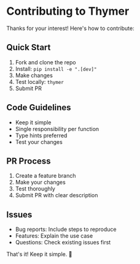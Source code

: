 # Contributing to Thymer

Thanks for your interest! Here's how to contribute:

## Quick Start

1. Fork and clone the repo
2. Install: `pip install -e ".[dev]"`
3. Make changes
4. Test locally: `thymer`
5. Submit PR

## Code Guidelines

- Keep it simple
- Single responsibility per function
- Type hints preferred
- Test your changes

## PR Process

1. Create a feature branch
2. Make your changes
3. Test thoroughly
4. Submit PR with clear description

## Issues

- Bug reports: Include steps to reproduce
- Features: Explain the use case
- Questions: Check existing issues first

That's it! Keep it simple. 🚀
